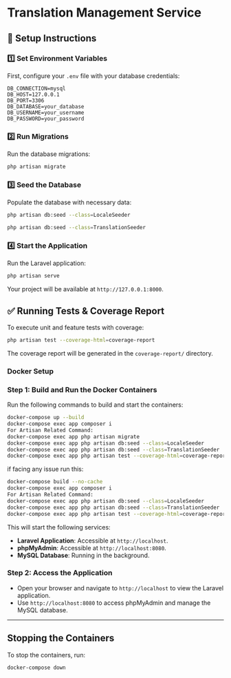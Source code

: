 # Translation Management Service

## 📌 Setup Instructions

### 1️⃣ Set Environment Variables
First, configure your `.env` file with your database credentials:
```env
DB_CONNECTION=mysql
DB_HOST=127.0.0.1
DB_PORT=3306
DB_DATABASE=your_database
DB_USERNAME=your_username
DB_PASSWORD=your_password
```

### 2️⃣ Run Migrations
Run the database migrations:
```sh
php artisan migrate
```

### 3️⃣ Seed the Database
Populate the database with necessary data:
```sh
php artisan db:seed --class=LocaleSeeder
```
```sh
php artisan db:seed --class=TranslationSeeder
```

### 4️⃣ Start the Application
Run the Laravel application:
```sh
php artisan serve
```
Your project will be available at `http://127.0.0.1:8000`.

## ✅ Running Tests & Coverage Report
To execute unit and feature tests with coverage:
```sh
php artisan test --coverage-html=coverage-report
```
The coverage report will be generated in the `coverage-report/` directory.

### **Docker Setup**

### **Step 1: Build and Run the Docker Containers**
Run the following commands to build and start the containers:
```bash
docker-compose up --build
docker-compose exec app composer i 
For Artisan Related Command:
docker-compose exec app php artisan migrate
docker-compose exec app php artisan db:seed --class=LocaleSeeder
docker-compose exec app php artisan db:seed --class=TranslationSeeder
docker-compose exec app php artisan test --coverage-html=coverage-report


```
if facing any issue run this:

```bash
docker-compose build --no-cache
docker-compose exec app composer i 
For Artisan Related Command:
docker-compose exec app php artisan db:seed --class=LocaleSeeder
docker-compose exec app php artisan db:seed --class=TranslationSeeder
docker-compose exec app php artisan test --coverage-html=coverage-report

```

This will start the following services:
- **Laravel Application**: Accessible at `http://localhost`.
- **phpMyAdmin**: Accessible at `http://localhost:8080`.
- **MySQL Database**: Running in the background.

### **Step 2: Access the Application**
- Open your browser and navigate to `http://localhost` to view the Laravel application.
- Use `http://localhost:8080` to access phpMyAdmin and manage the MySQL database.

---

## **Stopping the Containers**
To stop the containers, run:
```bash
docker-compose down
```

